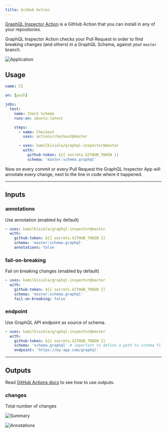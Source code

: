 ```yaml
---
title: GitHub Action
---
```


[GraphQL Inspector Action](https://github.com/marketplace/actions/graphql-inspector) is a GitHub Action that you can install in any of your repositories.

GraphQL Inspector Action checks your Pull Request in order to find breaking changes (and others) in a GraphQL Schema, against your `master` branch.

![Application](/img/github/app-action.jpg)

## Usage

```yaml
name: CI

on: [push]

jobs:
  test:
    name: Check Schema
    runs-on: ubuntu-latest

    steps:
      - name: Checkout
        uses: actions/checkout@master

      - uses: kamilkisiela/graphql-inspector@master
        with:
          github-token: ${{ secrets.GITHUB_TOKEN }}
          schema: 'master:schema.graphql'
```

Now on every commit or every Pull Request the GraphQL Inspector App will annotate every change, next to the line in code where it happened.

---

## Inputs

### annotations
Use annotation (enabled by default)

```yaml
- uses: kamilkisiela/graphql-inspector@master
  with:
    github-token: ${{ secrets.GITHUB_TOKEN }}
    schema: 'master:schema.graphql'
    annotations: false
```

### fail-on-breaking
Fail on breaking changes (enabled by default)

```yaml
- uses: kamilkisiela/graphql-inspector@master
  with:
    github-token: ${{ secrets.GITHUB_TOKEN }}
    schema: 'master:schema.graphql'
    fail-on-breaking: false
```

### endpoint
Use GraphQL API endpoint as source of schema.

```yaml
- uses: kamilkisiela/graphql-inspector@master
  with:
    github-token: ${{ secrets.GITHUB_TOKEN }}
    schema: 'schema.graphql' # important to define a path to schema file, without a branch
    endpoint: 'https://my-app.com/graphql'
```

---

## Outputs

Read [GitHub Actions docs](https://help.github.com/en/actions/reference/workflow-syntax-for-github-actions#jobsjobs_idoutputs) to see how to use outputs.

### changes

Total number of changes

![Summary](/img/github/summary.jpg)

![Annotations](/img/cli/github.jpg)
